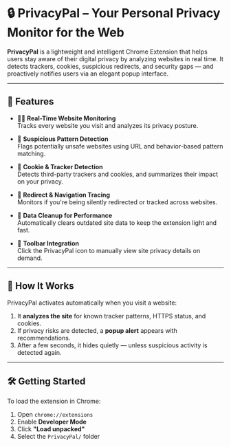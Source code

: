 # 🔒 PrivacyPal – Your Personal Privacy Monitor for the Web

**PrivacyPal** is a lightweight and intelligent Chrome Extension that helps users stay aware of their digital privacy by analyzing websites in real time. It detects trackers, cookies, suspicious redirects, and security gaps — and proactively notifies users via an elegant popup interface.

---

## 🚀 Features

- 🕵️‍♂️ **Real-Time Website Monitoring**  
  Tracks every website you visit and analyzes its privacy posture.

- 🧠 **Suspicious Pattern Detection**  
  Flags potentially unsafe websites using URL and behavior-based pattern matching.

- 🍪 **Cookie & Tracker Detection**  
  Detects third-party trackers and cookies, and summarizes their impact on your privacy.

- 🔁 **Redirect & Navigation Tracing**  
  Monitors if you're being silently redirected or tracked across websites.

- 🧹 **Data Cleanup for Performance**  
  Automatically clears outdated site data to keep the extension light and fast.

- 🧭 **Toolbar Integration**  
  Click the PrivacyPal icon to manually view site privacy details on demand.

---

## 🧩 How It Works

PrivacyPal activates automatically when you visit a website:
1. It **analyzes the site** for known tracker patterns, HTTPS status, and cookies.
2. If privacy risks are detected, a **popup alert** appears with recommendations.
3. After a few seconds, it hides quietly — unless suspicious activity is detected again.

---

## 🛠️ Getting Started

To load the extension in Chrome:

1. Open `chrome://extensions`
2. Enable **Developer Mode**
3. Click **"Load unpacked"**
4. Select the `PrivacyPal/` folder
